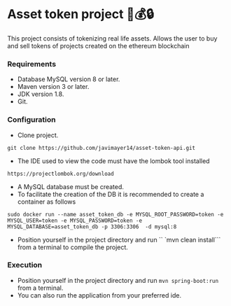  
# Asset token project 🏢💰🔒

This project consists of tokenizing real life assets.
Allows the user to buy and sell tokens of projects created on the ethereum blockchain


### Requirements

- Database MySQL version 8 or later.
- Maven version 3 or later.
- JDK version 1.8.
- Git.


### Configuration

- Clone project. 
```
git clone https://github.com/javimayer14/asset-token-api.git
```
- The IDE used to view the code must have the lombok tool installed
```
https://projectlombok.org/download
```
- A MySQL database must be created.
- To facilitate the creation of the DB it is recommended to create a container as follows
```
sudo docker run --name asset_token_db -e MYSQL_ROOT_PASSWORD=token -e MYSQL_USER=token -e MYSQL_PASSWORD=token -e MYSQL_DATABASE=asset_token_db -p 3306:3306  -d mysql:8
```

- Position yourself in the project directory and run `` `mvn clean install``` from a terminal to compile the project.

### Execution
- Position yourself in the project directory and run ```mvn spring-boot:run``` from a terminal.
- You can also run the application from your preferred ide.
